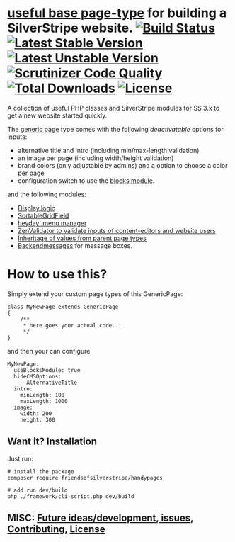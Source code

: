 # [useful base page-type](https://github.com/FriendsOfSilverStripe/handypages "HandyPages for building a SilverStripe websites") for building a SilverStripe website. [![Build Status](https://api.travis-ci.org/FriendsOfSilverStripe/handypages.svg?branch=master)](https://travis-ci.org/FriendsOfSilverStripe/handypages) [![Latest Stable Version](https://poser.pugx.org/FriendsOfSilverStripe/handypages/version.svg)](https://github.com/FriendsOfSilverStripe/handypages/releases) [![Latest Unstable Version](https://poser.pugx.org/FriendsOfSilverStripe/handypages/v/unstable.svg)](https://packagist.org/packages/FriendsOfSilverStripe/handypages) [![Scrutinizer Code Quality](https://img.shields.io/scrutinizer/g/FriendsOfSilverStripe/handypages.svg)](https://scrutinizer-ci.com/g/FriendsOfSilverStripe/handypages?branch=master) [![Total Downloads](https://poser.pugx.org/FriendsOfSilverStripe/handypages/downloads.svg)](https://packagist.org/packages/FriendsOfSilverStripe/handypages) [![License](https://poser.pugx.org/FriendsOfSilverStripe/handypages/license.svg)](https://github.com/FriendsOfSilverStripe/handypages/blob/master/license.md)

A collection of useful PHP classes and SilverStripe modules for SS 3.x to get a new website started quickly.

The [generic page](https://github.com/FriendsOfSilverStripe/HandyPages/blob/master/code/pagetypes/GenericPage.php "View GenericPage.php") type comes with the following *deactivatable* options for inputs:

* alternative title and intro (including min/max-length validation)
* an image per page (including width/height validation)
* brand colors (only adjustable by admins) and a option to choose a color per page
* configuration switch to use the [blocks module](https://github.com/sheadawson/silverstripe-blocks "SilverStripe blocks by Shea Dawson").

and the following modules:

* [Display logic](https://github.com/unclecheese/silverstripe-display-logic "Display logic for the SilverStripe admin section")
* [SortableGridField](https://github.com/UndefinedOffset/SortableGridField "Sortable GridField")
* [heyday' menu manager](https://github.com/heyday/silverstripe-menumanager "Manage multiple SilverStripe menus on one website")
* [ZenValidator to validate inputs of content-editors and website users](https://github.com/sheadawson/silverstripe-zenvalidator "ZenValidator is used for most validation")
* [Inheritage of values from parent page types](https://github.com/FriendsOfSilverStripe/inheritage-by-sitetree "Allows to inherit a value from parent pages in the SiteTree")
* [Backendmessages](https://github.com/FriendsOfSilverStripe/backendmessages#usage "DRY generation of message boxes in the CMS.") for message boxes.

# How to use this?

Simply extend your custom page types of this GenericPage:

```
class MyNewPage extends GenericPage
{
    /**
     * here goes your actual code...
     */
}
```
and then your can configure

```
MyNewPage:
  useBlocksModule: true
  hideCMSOptions:
    - AlternativeTitle
  intro:
    minLength: 100
    maxLength: 1000
  image:
    width: 200
    height: 300
```

## Want it? Installation

Just run:

```
# install the package
composer require friendsofsilverstripe/handypages

# add run dev/build
php ./framework/cli-script.php dev/build
```

## MISC: [Future ideas/development, issues](https://github.com/FriendsOfSilverStripe/handypages/issues), [Contributing](https://github.com/FriendsOfSilverStripe/handypages/blob/master/CONTRIBUTING.md), [License](https://github.com/FriendsOfSilverStripe/handypages/blob/master/license.md)
